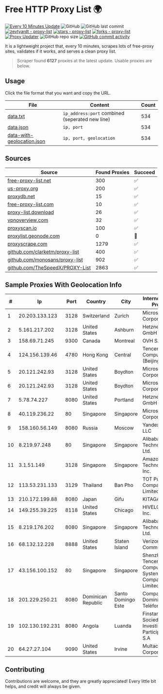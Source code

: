 
# Free HTTP Proxy List 🌍

[![Every 10 Minutes Update](https://github.com/mertguvencli/http-proxy-list/actions/workflows/main.yml/badge.svg?branch=main)](https://github.com/mertguvencli/http-proxy-list/actions/workflows/main.yml)
![GitHub](https://img.shields.io/github/license/mertguvencli/http-proxy-list)
![GitHub last commit](https://img.shields.io/github/last-commit/mertguvencli/http-proxy-list)
[![zevtyardt - proxy-list](https://img.shields.io/static/v1?label=zevtyardt&message=proxy-list&color=blue&logo=github)](https://github.com/zevtyardt/proxy-list "Go to GitHub repo")
[![stars - proxy-list](https://img.shields.io/github/stars/zevtyardt/proxy-list?style=social)](https://github.com/zevtyardt/proxy-list)
[![forks - proxy-list](https://img.shields.io/github/forks/zevtyardt/proxy-list?style=social)](https://github.com/zevtyardt/proxy-list)
[![Proxy Updater](https://github.com/zevtyardt/proxy-list/workflows/Proxy%20Updater/badge.svg)](https://github.com/zevtyardt/proxy-list/actions?query=workflow:"Proxy+Updater")
![GitHub repo size](https://img.shields.io/github/repo-size/zevtyardt/proxy-list)
[![GitHub commit activity](https://img.shields.io/github/commit-activity/m/zevtyardt/proxy-list?logo=commits)](https://github.com/zevtyardt/proxy-list/commits/main)

It is a lightweight project that, every 10 minutes, scrapes lots of free-proxy sites, validates if it works, and serves a clean proxy list.

> Scraper found **6127** proxies at the latest update. Usable proxies are below.

## Usage

Click the file format that you want and copy the URL.

|File|Content|Count|
|----|-------|-----|
|[data.txt](https://raw.githubusercontent.com/mertguvencli/http-proxy-list/main/proxy-list/data.txt)|`ip_address:port` combined (seperated new line)|534|
|[data.json](https://raw.githubusercontent.com/mertguvencli/http-proxy-list/main/proxy-list/data.json)|`ip, port`|534|
|[data-with-geolocation.json](https://raw.githubusercontent.com/mertguvencli/http-proxy-list/main/proxy-list/data-with-geolocation.json)|`ip, port, geolocation`|534|

## Sources

|Source|Found Proxies|Succeed|
|------|-------------|-------|
|[free-proxy-list.net](https://free-proxy-list.net)|300|✅|
|[us-proxy.org](https://www.us-proxy.org)|200|✅|
|[proxydb.net](http://proxydb.net)|15|✅|
|[free-proxy-list.com](https://free-proxy-list.com/?page=&port=&type%5B%5D=http&type%5B%5D=https&up_time=0&search=Search)|10|✅|
|[proxy-list.download](https://www.proxy-list.download/HTTP)|26|✅|
|[vpnoverview.com](https://vpnoverview.com/privacy/anonymous-browsing/free-proxy-servers)|32|✅|
|[proxyscan.io](https://www.proxyscan.io)|100|✅|
|[proxylist.geonode.com](https://proxylist.geonode.com/api/proxy-list?limit=300&page=1&sort_by=lastChecked&sort_type=desc&protocols=http,https)|0|🚫|
|[proxyscrape.com](https://api.proxyscrape.com/v2/?request=displayproxies&protocol=http&timeout=10000&country=all&ssl=all&anonymity=all)|1279|✅|
|[github.com/clarketm/proxy-list](https://raw.githubusercontent.com/clarketm/proxy-list/master/proxy-list-raw.txt)|400|✅|
|[github.com/monosans/proxy-list](https://raw.githubusercontent.com/monosans/proxy-list/main/proxies/http.txt)|902|✅|
|[github.com/TheSpeedX/PROXY-List](https://raw.githubusercontent.com/TheSpeedX/PROXY-List/master/http.txt)|2863|✅|


## Sample Proxies With Geolocation Info

|#|Ip|Port|Country|City|Internet Service Provider|
|-|--|----|-------|----|-------------------------|
|1|20.203.133.123|3128|Switzerland|Zurich|Microsoft Corporation|
|2|5.161.217.202|3128|United States|Ashburn|Hetzner Online GmbH|
|3|158.69.71.245|9300|Canada|Montreal|OVH SAS|
|4|124.156.139.46|4780|Hong Kong|Central|Tencent Cloud Computing (Beijing) Co|
|5|20.121.242.93|3128|United States|Boydton|Microsoft Corporation|
|6|20.121.242.93|3128|United States|Boydton|Microsoft Corporation|
|7|5.78.74.227|8080|United States|Portland|Hetzner Online GmbH|
|8|40.119.236.22|80|Singapore|Singapore|Microsoft Corporation|
|9|158.160.56.149|8080|Russia|Moscow|Yandex.Cloud LLC|
|10|8.219.97.248|80|Singapore|Singapore|Alibaba (US) Technology Co., Ltd.|
|11|3.1.51.149|3128|Singapore|Singapore|Amazon Technologies Inc.|
|12|113.53.231.133|3129|Thailand|Ban Pho|TOT Public Company Limited|
|13|210.172.199.88|8080|Japan|Gifu|KITAGATA|
|14|149.255.39.225|8118|United States|Chicago|HIVELOCITY, Inc.|
|15|8.219.176.202|8080|Singapore|Singapore|Alibaba (US) Technology Co., Ltd.|
|16|68.132.12.228|8888|United States|Staten Island|Verizon Communications|
|17|43.156.100.152|80|Singapore|Singapore|Shenzhen Tencent Computer Systems Company Limited|
|18|201.229.250.21|8080|Dominican Republic|Santo Domingo Este|Compañía Dominicana de Teléfonos S. A.|
|19|102.130.192.231|8080|Angola|Luanda|Finstar - Sociedade de Investimento e Participacoes S.A|
|20|64.27.27.104|9090|United States|Irvine|Multacom Corporation|



## Contributing

Contributions are welcome, and they are greatly appreciated! Every
little bit helps, and credit will always be given.

